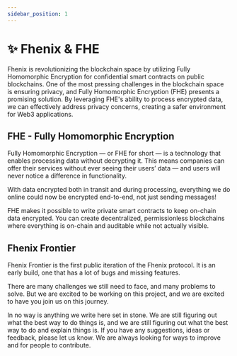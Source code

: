```yaml
---
sidebar_position: 1
---
```


# ✨ Fhenix & FHE

Fhenix is revolutionizing the blockchain space by utilizing Fully Homomorphic Encryption for confidential smart contracts on public blockchains. One of the most pressing challenges in the blockchain space is ensuring privacy, and Fully Homomorphic Encryption (FHE) presents a promising solution. By leveraging FHE's ability to process encrypted data, we can effectively address privacy concerns, creating a safer environment for Web3 applications.

## FHE - Fully Homomorphic Encryption

Fully Homomorphic Encryption — or FHE for short — is a technology that enables processing data without decrypting it. This means companies can offer their services without ever seeing their users’ data — and users will never notice a difference in functionality.

With data encrypted both in transit and during processing, everything we do online could now be encrypted end-to-end, not just sending messages!

FHE makes it possible to write private smart contracts to keep on-chain data encrypted. You can create decentralized, permissionless blockchains where everything is on-chain and auditable while not actually visible.

## Fhenix Frontier

Fhenix Frontier is the first public iteration of the Fhenix protocol. It is an early build, one that has a lot of bugs and missing features.

There are many challenges we still need to face, and many problems to solve. But we are excited to be working on this project, and we are excited to have you join us on this journey.

In no way is anything we write here set in stone. We are still figuring out what the best way to do things is, and we are still figuring out what the best way to do and explain things is.
If you have any suggestions, ideas or feedback, please let us know. We are always looking for ways to improve and for people to contribute.
